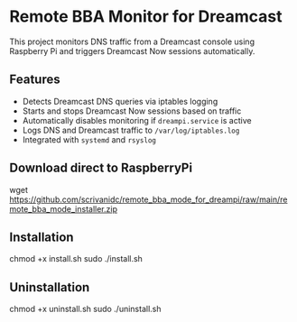 # Remote BBA Monitor for Dreamcast

This project monitors DNS traffic from a Dreamcast console using Raspberry Pi and triggers Dreamcast Now sessions automatically.

## Features

- Detects Dreamcast DNS queries via iptables logging
- Starts and stops Dreamcast Now sessions based on traffic
- Automatically disables monitoring if `dreampi.service` is active
- Logs DNS and Dreamcast traffic to `/var/log/iptables.log`
- Integrated with `systemd` and `rsyslog`

## Download direct to RaspberryPi
wget https://github.com/scrivanidc/remote_bba_mode_for_dreampi/raw/main/remote_bba_mode_installer.zip

## Installation
chmod +x install.sh 
sudo ./install.sh

## Uninstallation
chmod +x uninstall.sh
sudo ./uninstall.sh
